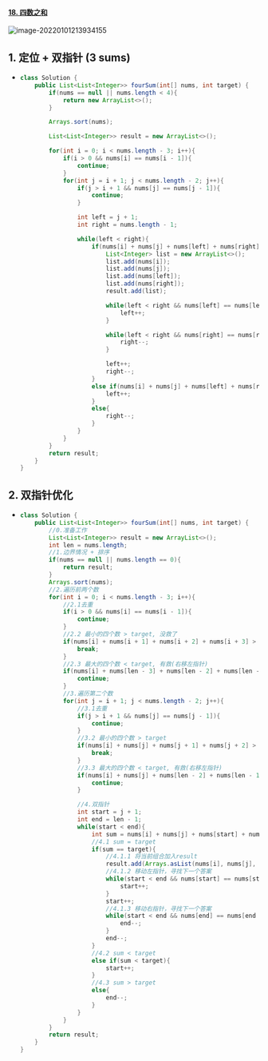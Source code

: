 #### [18. 四数之和](https://leetcode-cn.com/problems/4sum/)

![image-20220101213934155](https://raw.githubusercontent.com/TWDH/Leetcode-From-Zero/pictures/img/image-20220101213934155.png)

## 1. 定位 + 双指针 (3 sums)

- ```java
  class Solution {
      public List<List<Integer>> fourSum(int[] nums, int target) {
          if(nums == null || nums.length < 4){
              return new ArrayList<>();
          }
  
          Arrays.sort(nums);
  
          List<List<Integer>> result = new ArrayList<>();
  
          for(int i = 0; i < nums.length - 3; i++){
              if(i > 0 && nums[i] == nums[i - 1]){
                  continue;
              }
              for(int j = i + 1; j < nums.length - 2; j++){
                  if(j > i + 1 && nums[j] == nums[j - 1]){
                      continue;
                  }
  
                  int left = j + 1;
                  int right = nums.length - 1;
  
                  while(left < right){
                      if(nums[i] + nums[j] + nums[left] + nums[right] == target){
                          List<Integer> list = new ArrayList<>();
                          list.add(nums[i]);
                          list.add(nums[j]);
                          list.add(nums[left]);
                          list.add(nums[right]);
                          result.add(list);
  
                          while(left < right && nums[left] == nums[left + 1]){
                              left++;
                          }
  
                          while(left < right && nums[right] == nums[right - 1]){
                              right--;
                          }
  
                          left++;
                          right--;
                      }
                      else if(nums[i] + nums[j] + nums[left] + nums[right] < target){
                          left++;
                      }
                      else{
                          right--;
                      }
                  }
              }
          }
          return result;
      }
  }
  ```

## 2. 双指针优化

- ```java
  class Solution {
      public List<List<Integer>> fourSum(int[] nums, int target) {
          //0.准备工作
          List<List<Integer>> result = new ArrayList<>();
          int len = nums.length;
          //1.边界情况 + 排序
          if(nums == null || nums.length == 0){
              return result;
          }
          Arrays.sort(nums);
          //2.遍历前两个数
          for(int i = 0; i < nums.length - 3; i++){
              //2.1去重
              if(i > 0 && nums[i] == nums[i - 1]){
                  continue;
              }
              //2.2 最小的四个数 > target, 没救了
              if(nums[i] + nums[i + 1] + nums[i + 2] + nums[i + 3] > target){
                  break;
              }
              //2.3 最大的四个数 < target, 有救(右移左指针)
              if(nums[i] + nums[len - 3] + nums[len - 2] + nums[len - 1] < target){
                  continue;
              }
              //3.遍历第二个数
              for(int j = i + 1; j < nums.length - 2; j++){
                  //3.1去重
                  if(j > i + 1 && nums[j] == nums[j - 1]){
                      continue;
                  }
                  //3.2 最小的四个数 > target
                  if(nums[i] + nums[j] + nums[j + 1] + nums[j + 2] > target){
                      break;
                  }
                  //3.3 最大的四个数 < target, 有救(右移左指针)
                  if(nums[i] + nums[j] + nums[len - 2] + nums[len - 1] < target){
                      continue;
                  }
  
                  //4.双指针
                  int start = j + 1;
                  int end = len - 1;
                  while(start < end){
                      int sum = nums[i] + nums[j] + nums[start] + nums[end];
                      //4.1 sum = target
                      if(sum == target){
                          //4.1.1 将当前组合加入result
                          result.add(Arrays.asList(nums[i], nums[j], nums[start], nums[end]));
                          //4.1.2 移动左指针，寻找下一个答案
                          while(start < end && nums[start] == nums[start + 1]){
                              start++;
                          }
                          start++;
                          //4.1.3 移动右指针，寻找下一个答案
                          while(start < end && nums[end] == nums[end - 1]){
                              end--;
                          }
                          end--;
                      }
                      //4.2 sum < target
                      else if(sum < target){
                          start++;
                      }
                      //4.3 sum > target
                      else{
                          end--;
                      }
                  }
              }    
          }
          return result;
      }
  }
  ```

